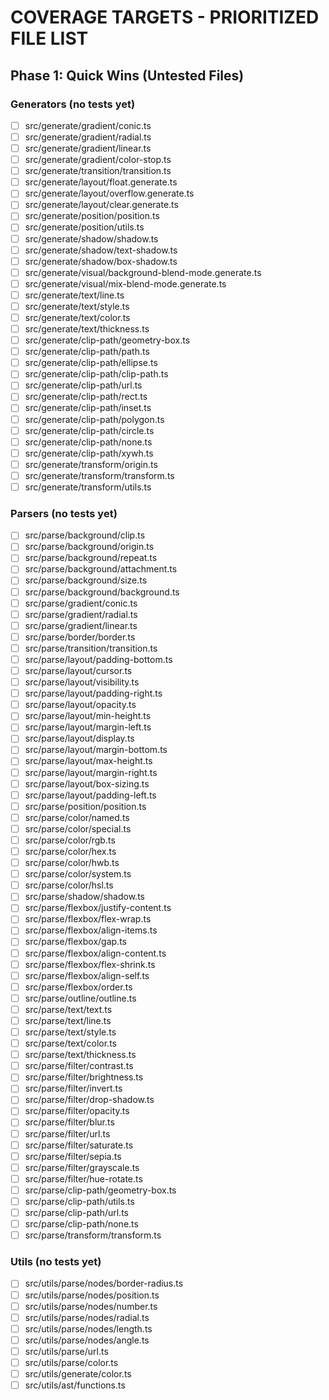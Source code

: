 # COVERAGE TARGETS - PRIORITIZED FILE LIST

## Phase 1: Quick Wins (Untested Files)

### Generators (no tests yet)
- [ ] src/generate/gradient/conic.ts
- [ ] src/generate/gradient/radial.ts
- [ ] src/generate/gradient/linear.ts
- [ ] src/generate/gradient/color-stop.ts
- [ ] src/generate/transition/transition.ts
- [ ] src/generate/layout/float.generate.ts
- [ ] src/generate/layout/overflow.generate.ts
- [ ] src/generate/layout/clear.generate.ts
- [ ] src/generate/position/position.ts
- [ ] src/generate/position/utils.ts
- [ ] src/generate/shadow/shadow.ts
- [ ] src/generate/shadow/text-shadow.ts
- [ ] src/generate/shadow/box-shadow.ts
- [ ] src/generate/visual/background-blend-mode.generate.ts
- [ ] src/generate/visual/mix-blend-mode.generate.ts
- [ ] src/generate/text/line.ts
- [ ] src/generate/text/style.ts
- [ ] src/generate/text/color.ts
- [ ] src/generate/text/thickness.ts
- [ ] src/generate/clip-path/geometry-box.ts
- [ ] src/generate/clip-path/path.ts
- [ ] src/generate/clip-path/ellipse.ts
- [ ] src/generate/clip-path/clip-path.ts
- [ ] src/generate/clip-path/url.ts
- [ ] src/generate/clip-path/rect.ts
- [ ] src/generate/clip-path/inset.ts
- [ ] src/generate/clip-path/polygon.ts
- [ ] src/generate/clip-path/circle.ts
- [ ] src/generate/clip-path/none.ts
- [ ] src/generate/clip-path/xywh.ts
- [ ] src/generate/transform/origin.ts
- [ ] src/generate/transform/transform.ts
- [ ] src/generate/transform/utils.ts

### Parsers (no tests yet)
- [ ] src/parse/background/clip.ts
- [ ] src/parse/background/origin.ts
- [ ] src/parse/background/repeat.ts
- [ ] src/parse/background/attachment.ts
- [ ] src/parse/background/size.ts
- [ ] src/parse/background/background.ts
- [ ] src/parse/gradient/conic.ts
- [ ] src/parse/gradient/radial.ts
- [ ] src/parse/gradient/linear.ts
- [ ] src/parse/border/border.ts
- [ ] src/parse/transition/transition.ts
- [ ] src/parse/layout/padding-bottom.ts
- [ ] src/parse/layout/cursor.ts
- [ ] src/parse/layout/visibility.ts
- [ ] src/parse/layout/padding-right.ts
- [ ] src/parse/layout/opacity.ts
- [ ] src/parse/layout/min-height.ts
- [ ] src/parse/layout/margin-left.ts
- [ ] src/parse/layout/display.ts
- [ ] src/parse/layout/margin-bottom.ts
- [ ] src/parse/layout/max-height.ts
- [ ] src/parse/layout/margin-right.ts
- [ ] src/parse/layout/box-sizing.ts
- [ ] src/parse/layout/padding-left.ts
- [ ] src/parse/position/position.ts
- [ ] src/parse/color/named.ts
- [ ] src/parse/color/special.ts
- [ ] src/parse/color/rgb.ts
- [ ] src/parse/color/hex.ts
- [ ] src/parse/color/hwb.ts
- [ ] src/parse/color/system.ts
- [ ] src/parse/color/hsl.ts
- [ ] src/parse/shadow/shadow.ts
- [ ] src/parse/flexbox/justify-content.ts
- [ ] src/parse/flexbox/flex-wrap.ts
- [ ] src/parse/flexbox/align-items.ts
- [ ] src/parse/flexbox/gap.ts
- [ ] src/parse/flexbox/align-content.ts
- [ ] src/parse/flexbox/flex-shrink.ts
- [ ] src/parse/flexbox/align-self.ts
- [ ] src/parse/flexbox/order.ts
- [ ] src/parse/outline/outline.ts
- [ ] src/parse/text/text.ts
- [ ] src/parse/text/line.ts
- [ ] src/parse/text/style.ts
- [ ] src/parse/text/color.ts
- [ ] src/parse/text/thickness.ts
- [ ] src/parse/filter/contrast.ts
- [ ] src/parse/filter/brightness.ts
- [ ] src/parse/filter/invert.ts
- [ ] src/parse/filter/drop-shadow.ts
- [ ] src/parse/filter/opacity.ts
- [ ] src/parse/filter/blur.ts
- [ ] src/parse/filter/url.ts
- [ ] src/parse/filter/saturate.ts
- [ ] src/parse/filter/sepia.ts
- [ ] src/parse/filter/grayscale.ts
- [ ] src/parse/filter/hue-rotate.ts
- [ ] src/parse/clip-path/geometry-box.ts
- [ ] src/parse/clip-path/utils.ts
- [ ] src/parse/clip-path/url.ts
- [ ] src/parse/clip-path/none.ts
- [ ] src/parse/transform/transform.ts

### Utils (no tests yet)
- [ ] src/utils/parse/nodes/border-radius.ts
- [ ] src/utils/parse/nodes/position.ts
- [ ] src/utils/parse/nodes/number.ts
- [ ] src/utils/parse/nodes/radial.ts
- [ ] src/utils/parse/nodes/length.ts
- [ ] src/utils/parse/nodes/angle.ts
- [ ] src/utils/parse/url.ts
- [ ] src/utils/parse/color.ts
- [ ] src/utils/generate/color.ts
- [ ] src/utils/ast/functions.ts

